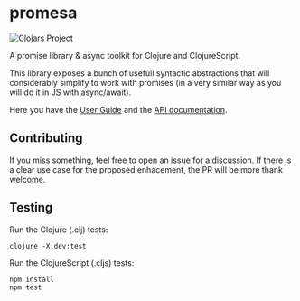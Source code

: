 # promesa #

[![Clojars Project](http://clojars.org/funcool/promesa/latest-version.svg)](http://clojars.org/funcool/promesa)

A promise library & async toolkit for Clojure and ClojureScript.

This library exposes a bunch of usefull syntactic abstractions that
will considerably simplify to work with promises (in a very similar
way as you will do it in JS with async/await).

Here you have the [User Guide][0] and the [API documentation][1].


## Contributing

If you miss something, feel free to open an issue for a discussion. If
there is a clear use case for the proposed enhacement, the PR will be
more thank welcome.

## Testing

Run the Clojure (.clj) tests:

``` shell
clojure -X:dev:test
```

Run the ClojureScript (.cljs) tests:

``` shell
npm install
npm test
```

[0]: https://funcool.github.io/promesa/latest/user-guide.html
[1]: https://funcool.github.io/promesa/latest/
